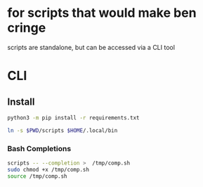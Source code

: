 # for scripts that would make ben cringe

scripts are standalone, but can be accessed via a CLI tool

# CLI

## Install

```bash
python3 -m pip install -r requirements.txt
```

```bash
ln -s $PWD/scripts $HOME/.local/bin
```

### Bash Completions

```bash
scripts -- --completion >  /tmp/comp.sh
sudo chmod +x /tmp/comp.sh
source /tmp/comp.sh
```

